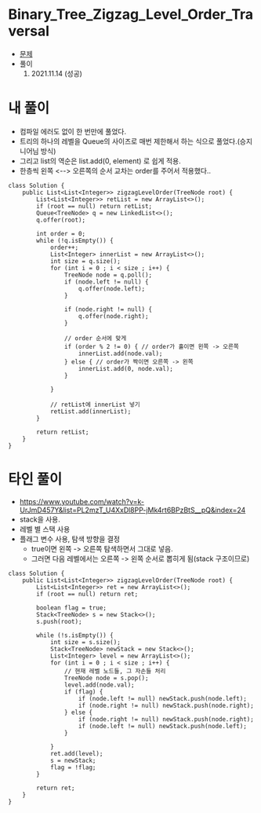 # Binary_Tree_Zigzag_Level_Order_Traversal
- [문제](https://leetcode.com/problems/Binary_Tree_Zigzag_Level_Order_Traversal/description/)
- 풀이
    1. 2021.11.14 (성공)

# 내 풀이
- 컴파일 에러도 없이 한 번만에 풀었다.
- 트리의 하나의 레벨을 Queue의 사이즈로 매번 제한해서 하는 식으로 풀었다.(승지니어님 방식)
- 그리고 list의 역순은 list.add(0, element) 로 쉽게 적용.
- 한층씩 왼쪽 <--> 오른쪽의 순서 교차는 order를 주어서 적용했다..
```
class Solution {
    public List<List<Integer>> zigzagLevelOrder(TreeNode root) {
        List<List<Integer>> retList = new ArrayList<>();
        if (root == null) return retList; 
        Queue<TreeNode> q = new LinkedList<>();
        q.offer(root);
        
        int order = 0;
        while (!q.isEmpty()) {
            order++;
            List<Integer> innerList = new ArrayList<>();
            int size = q.size();
            for (int i = 0 ; i < size ; i++) {
                TreeNode node = q.poll();
                if (node.left != null) {
                    q.offer(node.left);
                }
                
                if (node.right != null) {
                    q.offer(node.right);
                }
                
                // order 순서에 맞게
                if (order % 2 != 0) { // order가 홀이면 왼쪽 -> 오른쪽
                    innerList.add(node.val);
                } else { // order가 짝이면 오른쪽 -> 왼쪽
                    innerList.add(0, node.val);
                }
                
            }
            
            // retList에 innerList 넣기
            retList.add(innerList);
        }

        return retList;
    }
}
```

# 타인 풀이
- https://www.youtube.com/watch?v=k-UrJmD457Y&list=PL2mzT_U4XxDl8PP-jMk4rt6BPzBtS__pQ&index=24
- stack을 사용. 
- 레벨 별 스택 사용
- 플래그 변수 사용, 탐색 방향을 결정
    - true이면 왼쪽 -> 오른쪽 탐색하면서 그대로 넣음. 
    - 그러면 다음 레벨에서는 오른쪽 -> 왼쪽 순서로 뽑히게 됨(stack 구조이므로)
```
class Solution {
    public List<List<Integer>> zigzagLevelOrder(TreeNode root) {
        List<List<Integer>> ret = new ArrayList<>();
        if (root == null) return ret;
        
        boolean flag = true;
        Stack<TreeNode> s = new Stack<>();
        s.push(root);
        
        while (!s.isEmpty()) {
            int size = s.size();
            Stack<TreeNode> newStack = new Stack<>();
            List<Integer> level = new ArrayList<>();
            for (int i = 0 ; i < size ; i++) {
                // 현재 레벨 노드들, 그 자손들 처리
                TreeNode node = s.pop();
                level.add(node.val);
                if (flag) {
                    if (node.left != null) newStack.push(node.left);
                    if (node.right != null) newStack.push(node.right);
                } else {
                    if (node.right != null) newStack.push(node.right);
                    if (node.left != null) newStack.push(node.left);
                }

            }
            ret.add(level);
            s = newStack;
            flag = !flag;
        }
        
        return ret;
    }
}
```
